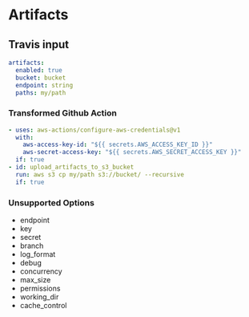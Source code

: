 # Artifacts

## Travis input

```yaml
artifacts:
  enabled: true
  bucket: bucket
  endpoint: string
  paths: my/path
```

### Transformed Github Action

```yaml
- uses: aws-actions/configure-aws-credentials@v1
  with:
    aws-access-key-id: "${{ secrets.AWS_ACCESS_KEY_ID }}"
    aws-secret-access-key: "${{ secrets.AWS_SECRET_ACCESS_KEY }}"
  if: true
- id: upload_artifacts_to_s3_bucket
  run: aws s3 cp my/path s3://bucket/ --recursive
  if: true
```

### Unsupported Options

- endpoint
- key
- secret
- branch
- log_format
- debug
- concurrency
- max_size
- permissions
- working_dir
- cache_control
